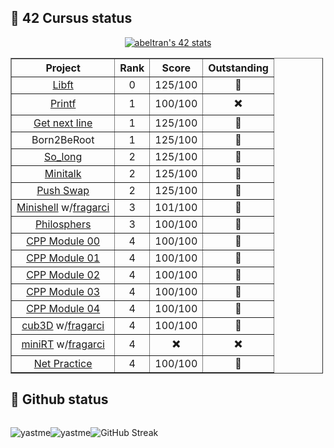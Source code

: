## 📌 42 Cursus status

<p align=center>
  <a href="https://github.com/oakoudad/badge42"><img src="https://badge.mediaplus.ma/darkblue/abeltran?1337Badge=off&UM6P=off" alt="abeltran's 42 stats" /></a>
</p>

<table border="1" cellpadding="1" cellspacing="1" style="width:500px;" align=center>
	<thead align=center>
		<tr>
			<th scope="col">Project</th>
			<th scope="col">Rank</th>
			<th scope="col">Score</th>
      <th scope="col">Outstanding</th>
		</tr>
	</thead>
	<tbody align=center>
		<tr>
			<td><a href="https://github.com/YastMe/42Cursus/tree/main/libft">Libft</a></td>
			<td>0</td>
			<td>125/100</td>
      			<td>🥉</td>
		</tr>
		<tr>
			<td><a href="https://github.com/YastMe/42Cursus/tree/main/Printf">Printf</a></td>
			<td>1</td>
			<td>100/100</td>
      			<td>✖️</td>
		</tr>
		<tr>
			<td><a href="https://github.com/YastMe/42Cursus/tree/main/get_next_line">Get next line</a></td>
			<td>1</td>
			<td>125/100</td>
      			<td>🥇</td>
		</tr>
		<tr>
			<td>Born2BeRoot</td>
			<td>1</td>
			<td>125/100</td>
      			<td>🥉</td>
		</tr>
		<tr>
			<td><a href="https://github.com/YastMe/42Cursus/tree/main/so_long">So_long</a></td>
			<td>2</td>
			<td>125/100</td>
      			<td>🥇</td>
		</tr>
		<tr>
			<td><a href="https://github.com/YastMe/42Cursus/tree/main/minitalk">Minitalk</a></td>
			<td>2</td>
			<td>125/100</td>
      			<td>🥉</td>
		</tr>
		<tr>
			<td><a href="https://github.com/YastMe/42Cursus/tree/main/push_swap">Push Swap</a></td>
			<td>2</td>
			<td>125/100</td>
      			<td>🥈</td>
		</tr>
		<tr>
			<td><a href="https://github.com/YastMe/42Cursus/tree/main/minishell">Minishell</a> w/<a href="https://github.com/fragarci">fragarci</a></td>
			<td>3</td>
			<td>101/100</td>
      			<td>🥈</td>
		</tr>
		<tr>
			<td><a href="https://github.com/YastMe/42Cursus/tree/main/philosophers">Philosphers</a></td>
			<td>3</td>
			<td>100/100</td>
      			<td>🥈</td>
		</tr>
		<tr>
			<td><a href="https://github.com/YastMe/42Cursus/tree/main/CPP/CPP00">CPP Module 00</a></td>
			<td>4</td>
			<td>100/100</td>
      			<td>🥇</td>
		</tr>
		<tr>
			<td><a href="https://github.com/YastMe/42Cursus/tree/main/CPP/CPP01">CPP Module 01</a></td>
			<td>4</td>
			<td>100/100</td>
      			<td>🥇</td>
		</tr>
		<tr>
			<td><a href="https://github.com/YastMe/42Cursus/tree/main/CPP/CPP02">CPP Module 02</a></td>
			<td>4</td>
			<td>100/100</td>
      			<td>🥇</td>
		</tr>
		<tr>
			<td><a href="https://github.com/YastMe/42Cursus/tree/main/CPP/CPP03">CPP Module 03</a></td>
			<td>4</td>
			<td>100/100</td>
      			<td>🥇</td>
		</tr>
		<tr>
			<td><a href="https://github.com/YastMe/42Cursus/tree/main/CPP/CPP04">CPP Module 04</a></td>
			<td>4</td>
			<td>100/100</td>
      			<td>🥇</td>
		</tr>
		<tr>
			<td><a href="https://github.com/YastMe/42Cursus/tree/main/cub3D">cub3D</a> w/<a href="https://github.com/fragarci">fragarci</a></a></td>
			<td>4</td>
			<td>100/100</td>
      			<td>🥉</td>
		</tr>
		<tr>
			<td><a href="https://github.com/YastMe/42Cursus/tree/main/miniRT">miniRT</a> w/<a href="https://github.com/fragarci">fragarci</a></a></td>
			<td>4</td>
			<td>✖️</td>
      			<td>✖️</td>
		</tr>
		<tr>
			<td><a href="https://github.com/YastMe/42Cursus/tree/main/netpractice">Net Practice</a></td>
			<td>4</td>
			<td>100/100</td>
      			<td>🥇</td>
		</tr>
	</tbody>
</table>

## :pushpin: Github status
<div style="display: flex; flex-direction: row; align-items: center;flex-wrap: wrap">
    <div>
  <p align="center"><img src="https://github-readme-stats.vercel.app/api/top-langs?username=yastme&show_icons=true&locale=en&layout=compact&token=${process.env.PAT_1}" alt="yastme" /></p>
</div>
<div>
  <p align="center"><img src="https://github-readme-stats.vercel.app/api?username=yastme&show_icons=true&locale=en&token=${process.env.PAT_1}" alt="yastme" /></p>
</div>
    <div>
      <p align="center"><img src="https://streak-stats.demolab.com/?user=yastme" alt="GitHub Streak"><p>
    </div>
</div>
